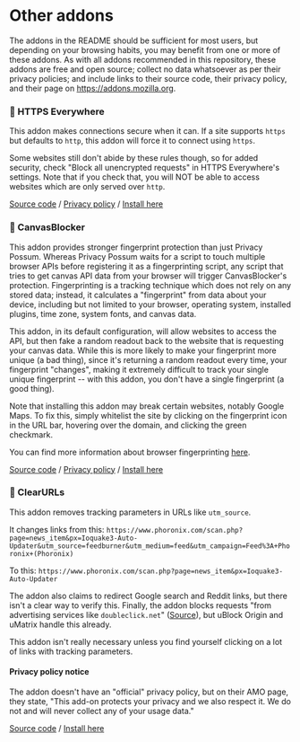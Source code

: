 # Other addons
The addons in the README should be sufficient for most users, but depending on your browsing habits, you may benefit from one or more of these addons. As with all addons recommended in this repository, these addons are free and open source; collect no data whatsoever as per their privacy policies; and include links to their source code, their privacy policy, and their page on https://addons.mozilla.org.

### 🛃 HTTPS Everywhere
This addon makes connections secure when it can. If a site supports `https` but defaults to `http`, this addon will force it to connect using `https`. 

Some websites still don't abide by these rules though, so for added security, check "Block all unencrypted requests" in HTTPS Everywhere's settings. Note that if you check that, you will NOT be able to access websites which are only served over `http`.

[Source code](https://github.com/EFForg/https-everywhere) / [Privacy policy](https://www.eff.org/code/privacy/policy) / [Install here](https://addons.mozilla.org/en-US/firefox/addon/https-everywhere/)

### 🎨 CanvasBlocker
This addon provides stronger fingerprint protection than just Privacy Possum. Whereas Privacy Possum waits for a script to touch multiple browser APIs before registering it as a fingerprinting script, any script that tries to get canvas API data from your browser will trigger CanvasBlocker's protection. Fingerprinting is a tracking technique which does not rely on any stored data; instead, it calculates a "fingerprint" from data about your device, including but not limited to your browser, operating system, installed plugins, time zone, system fonts, and canvas data.

This addon, in its default configuration, will allow websites to access the <canvas> API, but then fake a random readout back to the website that is requesting your canvas data. While this is more likely to make your fingerprint more unique (a bad thing), since it's returning a random readout every time, your fingerprint "changes", making it extremely difficult to track your single unique fingerprint -- with this addon, you don't have a single fingerprint (a good thing).
  
Note that installing this addon may break certain websites, notably Google Maps. To fix this, simply whitelist the site by clicking on the fingerprint icon in the URL bar, hovering over the domain, and clicking the green checkmark.

You can find more information about browser fingerprinting [here](https://en.wikipedia.org/wiki/Device_fingerprint).

[Source code](https://github.com/kkapsner/CanvasBlocker) / [Privacy policy](https://addons.mozilla.org/en-US/firefox/addon/canvasblocker/privacy/) / [Install here](https://addons.mozilla.org/en-US/firefox/addon/canvasblocker/)

### 🔗 ClearURLs
This addon removes tracking parameters in URLs like `utm_source`. 

It changes links from this:
`https://www.phoronix.com/scan.php?page=news_item&px=Ioquake3-Auto-Updater&utm_source=feedburner&utm_medium=feed&utm_campaign=Feed%3A+Phoronix+(Phoronix)`

To this: 
`https://www.phoronix.com/scan.php?page=news_item&px=Ioquake3-Auto-Updater`

The addon also claims to redirect Google search and Reddit links, but there isn't a clear way to verify this. Finally, the addon blocks requests "from advertising services like `doubleclick.net`" ([Source](https://github.com/KevinRoebert/ClearUrls#clearurls)), but uBlock Origin and uMatrix handle this already.

This addon isn't really necessary unless you find yourself clicking on a lot of links with tracking parameters.

#### Privacy policy notice
The addon doesn't have an "official" privacy policy, but on their AMO page, they state, "This add-on protects your privacy and we also respect it. We do not and will never collect any of your usage data."

[Source code](https://github.com/KevinRoebert/ClearUrls) / [Install here](https://addons.mozilla.org/en-US/firefox/addon/clearurls/)
